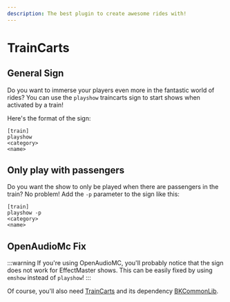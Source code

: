 ```yaml
---
description: The best plugin to create awesome rides with!
---
```


# TrainCarts

## General Sign

Do you want to immerse your players even more in the fantastic world of rides? You can use the `playshow` traincarts sign
to start shows when activated by a train!

Here's the format of the sign:

```
[train]
playshow
<category>
<name>
```

## Only play with passengers

Do you want the show to only be played when there are passengers in the train? No problem! Add the `-p` parameter
to the sign like this:

```
[train]
playshow -p
<category>
<name>
```

## OpenAudioMc Fix

:::warning
If you're using OpenAudioMC, you'll probably notice that the sign does not work for EffectMaster shows. This can be
easily fixed by using `emshow` instead of `playshow`!
:::

Of course, you'll also need [TrainCarts](https://www.spigotmc.org/resources/traincarts.39592/) and its
dependency [BKCommonLib](https://www.spigotmc.org/resources/bkcommonlib.39590/).